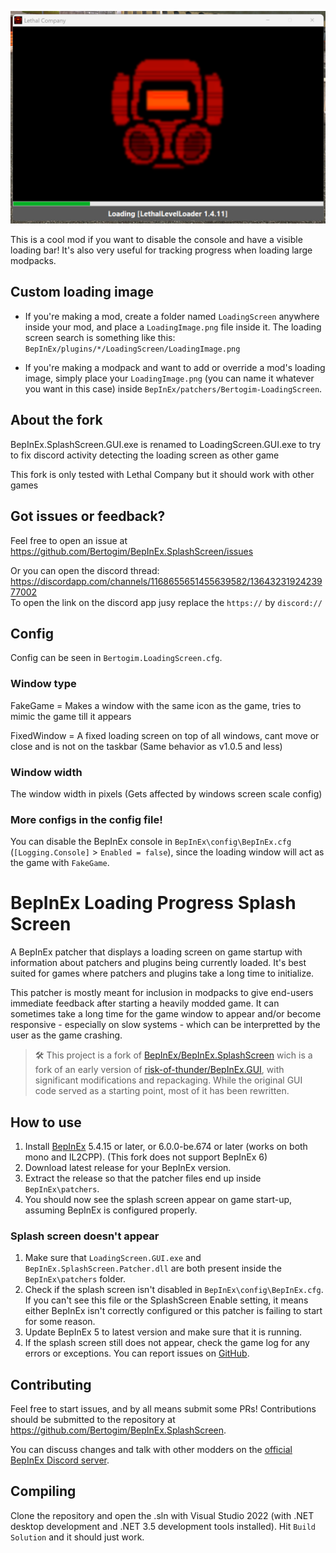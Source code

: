 ![Loading preview](https://raw.githubusercontent.com/Bertogim/BepInEx.SplashScreen/refs/heads/main/example.png)

This is a cool mod if you want to disable the console and have a visible loading bar! It's also very useful for tracking progress when loading large modpacks.

## Custom loading image
- If you're making a mod, create a folder named `LoadingScreen` anywhere inside your mod, and place a `LoadingImage.png` file inside it.
The loading screen search is something like this: `BepInEx/plugins/*/LoadingScreen/LoadingImage.png`

- If you're making a modpack and want to add or override a mod's loading image, simply place your `LoadingImage.png` (you can name it whatever you want in this case) inside `BepInEx/patchers/Bertogim-LoadingScreen`.

## About the fork
BepInEx.SplashScreen.GUI.exe is renamed to LoadingScreen.GUI.exe to try to fix discord activity detecting the loading screen as other game

This fork is only tested with Lethal Company but it should work with other games

## Got issues or feedback?
Feel free to open an issue at https://github.com/Bertogim/BepInEx.SplashScreen/issues

Or you can open the discord thread: <br>
https://discordapp.com/channels/1168655651455639582/1364323192423977002 <br>
To open the link on the discord app jusy replace the `https://` by `discord://`
## Config

Config can be seen in `Bertogim.LoadingScreen.cfg`.

### Window type
FakeGame = Makes a window with the same icon as the game, tries to mimic the game till it appears 

FixedWindow = A fixed loading screen on top of all windows, cant move or close and is not on the taskbar (Same behavior as v1.0.5 and less)

### Window width
The window width in pixels (Gets affected by windows screen scale config)

### More configs in the config file!

You can disable the BepInEx console in `BepInEx\config\BepInEx.cfg` (`[Logging.Console]` >
`Enabled = false`), since the loading window will act as the game with `FakeGame`.


# BepInEx Loading Progress Splash Screen
A BepInEx patcher that displays a loading screen on game startup with information about patchers and plugins being currently loaded. It's best suited for games where patchers and plugins take a long time to initialize.

This patcher is mostly meant for inclusion in modpacks to give end-users immediate feedback after starting a heavily modded game. It can sometimes take a long time for the game window to appear and/or become responsive - especially on slow systems - which can be interpretted by the user as the game crashing.

> 🛠️ This project is a fork of [BepInEx/BepInEx.SplashScreen](https://github.com/BepInEx/BepInEx.SplashScreen) wich is a fork of an early version of [risk-of-thunder/BepInEx.GUI](https://github.com/risk-of-thunder/BepInEx.GUI), with significant modifications and repackaging. While the original GUI code served as a starting point, most of it has been rewritten.

## How to use
1. Install [BepInEx](https://github.com/BepInEx/BepInEx) 5.4.15 or later, or 6.0.0-be.674 or later (works on both mono and IL2CPP). (This fork does not support BepInEx 6)
2. Download latest release for your BepInEx version.
3. Extract the release so that the patcher files end up inside `BepInEx\patchers`.
4. You should now see the splash screen appear on game start-up, assuming BepInEx is configured properly.

### Splash screen doesn't appear
1. Make sure that `LoadingScreen.GUI.exe` and `BepInEx.SplashScreen.Patcher.dll` are both present inside the `BepInEx\patchers` folder.
2. Check if the splash screen isn't disabled in `BepInEx\config\BepInEx.cfg`. If you can't see this file or the SplashScreen Enable setting, it means either BepInEx isn't correctly configured or this patcher is failing to start for some reason.
3. Update BepInEx 5 to latest version and make sure that it is running.
4. If the splash screen still does not appear, check the game log for any errors or exceptions. You can report issues on [GitHub](https://github.com/Bertogim/BepInEx.SplashScreen/issues).

## Contributing
Feel free to start issues, and by all means submit some PRs! Contributions should be submitted to the repository at https://github.com/Bertogim/BepInEx.SplashScreen.

You can discuss changes and talk with other modders on the [official BepInEx Discord server](https://discord.gg/MpFEDAg).

## Compiling
Clone the repository and open the .sln with Visual Studio 2022 (with .NET desktop development and .NET 3.5 development tools installed). Hit `Build Solution` and it should just work.